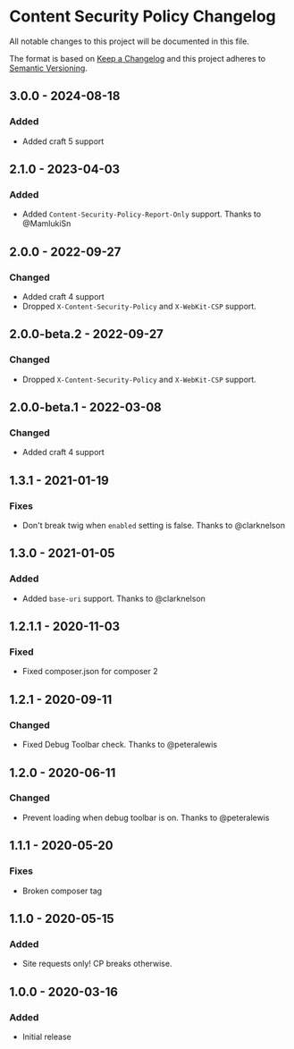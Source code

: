 # Content Security Policy Changelog

All notable changes to this project will be documented in this file.

The format is based on [Keep a Changelog](http://keepachangelog.com/) and this project adheres to [Semantic Versioning](http://semver.org/).

## 3.0.0 - 2024-08-18
### Added
- Added craft 5 support

## 2.1.0 - 2023-04-03
### Added
- Added `Content-Security-Policy-Report-Only` support. Thanks to @MamlukiSn

## 2.0.0 - 2022-09-27
### Changed
- Added craft 4 support
- Dropped `X-Content-Security-Policy` and `X-WebKit-CSP` support.

## 2.0.0-beta.2 - 2022-09-27
### Changed
- Dropped `X-Content-Security-Policy` and `X-WebKit-CSP` support.

## 2.0.0-beta.1 - 2022-03-08
### Changed
- Added craft 4 support

## 1.3.1 - 2021-01-19
### Fixes
- Don't break twig when `enabled` setting is false. Thanks to @clarknelson

## 1.3.0 - 2021-01-05
### Added
- Added `base-uri` support. Thanks to @clarknelson

## 1.2.1.1 - 2020-11-03
### Fixed
- Fixed composer.json for composer 2

## 1.2.1 - 2020-09-11
### Changed
- Fixed Debug Toolbar check. Thanks to @peteralewis

## 1.2.0 - 2020-06-11
### Changed
- Prevent loading when debug toolbar is on. Thanks to @peteralewis

## 1.1.1 - 2020-05-20
### Fixes
- Broken composer tag

## 1.1.0 - 2020-05-15
### Added
- Site requests only! CP breaks otherwise.

## 1.0.0 - 2020-03-16
### Added
- Initial release
